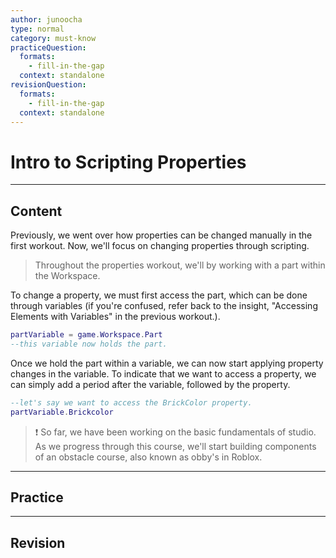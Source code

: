 ```yaml
---
author: junoocha
type: normal
category: must-know
practiceQuestion:
  formats:
    - fill-in-the-gap
  context: standalone
revisionQuestion:
  formats:
    - fill-in-the-gap
  context: standalone
---
```


# Intro to Scripting Properties

---

## Content

Previously, we went over how properties can be changed manually in the first workout. Now, we'll focus on changing properties through scripting.

> Throughout the properties workout, we'll by working with a part within the Workspace.

To change a property, we must first access the part, which can be done through variables (if you're confused, refer back to the insight, "Accessing Elements with Variables" in the previous workout.).

```lua
partVariable = game.Workspace.Part
--this variable now holds the part.
```
Once we hold the part within a variable, we can now start applying property changes in the variable. To indicate that we want to access a property, we can simply add a period after the variable, followed by the property.

```lua
--let's say we want to access the BrickColor property.
partVariable.Brickcolor
```

>❗ So far, we have been working on the basic fundamentals of studio. As we progress through this course, we'll start building components of an obstacle course, also known as obby's in Roblox.

---

## Practice


---

## Revision
